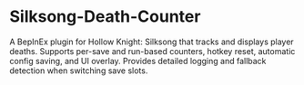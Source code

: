 # Silksong-Death-Counter
A BepInEx plugin for Hollow Knight: Silksong that tracks and displays player deaths. Supports per-save and run-based counters, hotkey reset, automatic config saving, and UI overlay. Provides detailed logging and fallback detection when switching save slots.
